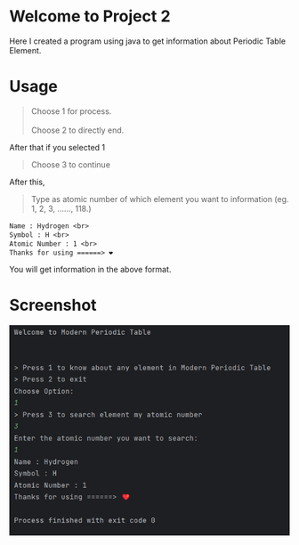# Welcome to Project 2
Here I created a program using java to get information about Periodic Table Element.

# Usage
> Choose 1 for process. <br> <br>
> Choose 2 to directly end. <br>

After that if you selected 1

> Choose 3 to continue

After this,

>Type as atomic number of which element you want to information (eg. 1, 2, 3, ......, 118.)

```
Name : Hydrogen <br>
Symbol : H <br>
Atomic Number : 1 <br>
Thanks for using ======> ❤️ 
```


You will get information in the above format.

# Screenshot

<img src="./pics/no.1.png">